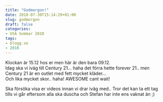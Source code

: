 ```yaml
---
title: "Godmorgon!"
date: 2010-07-30T15:14:29+01:00
slug: godmorgon
draft: false
categories:
- USA Sommar 2010
tags:
- blogg.se
- 2010
---
```

Klockan är 15.12 hos er men här är den bara 09.12.  
Idag ska vi iväg till Century 21... haha det förra hette forever 21.. men Century 21 är en outlet med fett mycket kläder...  
Och lika mycket skor.. haha! AWESOME cant wait!  
  
Ska försöka visa er videos innan vi drar iväg med.. Tror det kan ta ett tag tills vi går eftersom alla ska duscha och Stefan har inte ens vaknat än ;)